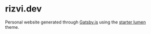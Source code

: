 # rizvi.dev

Personal website generated through [Gatsby.js](www.gatsbyjs.org) using the [starter lumen](https://github.com/alxshelepenok/gatsby-starter-lumen) theme. 